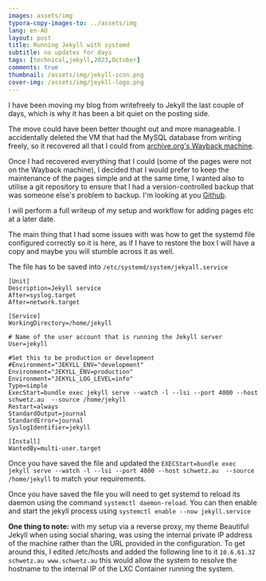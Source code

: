 ```yaml
---
images: assets/img
typora-copy-images-to: ../assets/img
lang: en-AU
layout: post
title: Running Jekyll with systemd
subtitle: no updates for days
tags: [technical,jekyll,2023,October]
comments: true
thumbnail: /assets/img/jekyll-icon.png
cover-img: /assets/img/jeykll-logo.png
---
```


I have been moving my blog from writefreely to Jekyll the last couple of days, which is why it has been a bit quiet on the posting side. 

The move could have been better thought out and more manageable. I accidentally deleted the VM that had the MySQL database from writing freely, so it recovered all that I could from [archive.org's Wayback machine](https://wayback.archive.org).

Once I had recovered everything that I could (some of the pages were not on the Wayback machine), I decided that I would prefer to keep the maintenance of the pages simple and at the same time, I wanted also to utilise a git repository to ensure that I had a version-controlled backup that was someone else's problem to backup. I'm looking at you [Github](https://github.com).

I will perform a full writeup of my setup and workflow for adding pages etc at a later date.

The main thing that I had some issues with was how to get the systemd file configured correctly so it is here, as if I have to restore the box I will have a copy and maybe you will stumble across it as well. 

The file has to be saved into `/etc/systemd/system/jekyall.service`

```
[Unit]
Description=Jekyll service
After=syslog.target
After=network.target

[Service]
WorkingDirectory=/home/jekyll

# Name of the user account that is running the Jekyll server
User=jekyll

#Set this to be production or development 
#Environment="JEKYLL_ENV="development"
Environment="JEKYLL_ENV=production"
Environment="JEKYLL_LOG_LEVEL=info"
Type=simple
ExecStart=bundle exec jekyll serve --watch -l --lsi --port 4000 --host schwetz.au  --source /home/jekyll
Restart=always
StandardOutput=journal
StandardError=journal
SyslogIdentifier=jekyll

[Install]
WantedBy=multi-user.target
```

Once you have saved the file and updated the `EXECStart=bundle exec jekyll serve --watch -l --lsi --port 4000 --host schwetz.au  --source /home/jekyll` to match your requirements. 

Once you have saved the file you will need to get systemd to reload its daemon using the command `systemctl daemon-reload`.  You can then enable and start the jekyll process using `systemctl enable --now jekyll.service`

**One thing to note:** with my setup via a reverse proxy, my theme Beautiful Jekyll when using social sharing, was using the internal private IP address of the machine rather than the URL provided in the configuration. To get around this, I edited /etc/hosts and added the following line to it `10.6.61.32 	schwetz.au www.schwetz.au` this would allow the system to resolve the hostname to the internal IP of the LXC Container running the system.